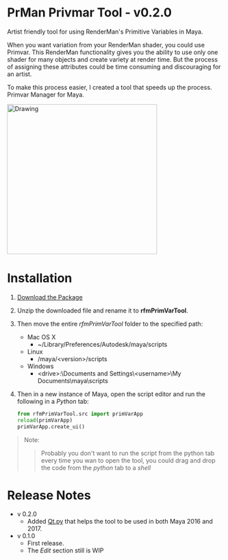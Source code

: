 # PrMan Privmar Tool - v0.2.0
Artist friendly tool for using RenderMan's Primitive Variables in Maya.


When you want variation from your RenderMan shader, you could use Primvar.
This RenderMan functionality gives you the ability to use only one shader for
many objects and create variety at render time. But the process of assigning
these attributes could be time consuming and discouraging for an artist.

To make this process easier, I created a tool that speeds up the process.
Primvar Manager for Maya.

<img src="http://alijafargholi.com/wp-content/uploads/2016/05/primVar_manager.png" alt="Drawing" style="width: 350px;margin: auto;"/>

Installation
============

1. [Download the Package](https://github.com/alijafargholi/prman_camera_projection_setup/archive/master.zip)
2. Unzip the downloaded file and rename it to **rfmPrimVarTool**.
3. Then move the entire *rfmPrimVarTool*  folder to the specified path:
    * Mac OS X
        * ~/Library/Preferences/Autodesk/maya/scripts
    * Linux
        * /maya/\<version>/scripts
    * Windows
        * \<drive>:\Documents and Settings\\\<username>\\My Documents\\maya\\scripts

4. Then in a new instance of Maya, open the script editor and run the following
 in a *Python* tab:

    ```python
    from rfmPrimVarTool.src import primVarApp
    reload(primVarApp)
    primVarApp.create_ui()
    ```

> Note:
>> Probably you don't want to run the script from the python tab
every time you wan to open the tool, you could drag and drop the code from the *python* tab to a *shell*

Release Notes
=============
* v 0.2.0
    * Added [Qt.py](https://github.com/mottosso/Qt.py) that helps the tool to be used in both Maya 2016 and 2017.
* v 0.1.0
    * First release.
    * The *Edit* section still is WIP